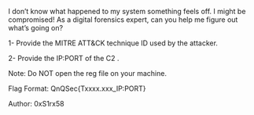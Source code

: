 I don’t know what happened to my system something feels off. I might be compromised! As a digital forensics expert, can you help me figure out what’s going on?

1- Provide the MITRE ATT&CK technique ID used by the attacker.

2- Provide the IP:PORT of the C2 .

Note: Do NOT open the reg file on your machine.

Flag Format: QnQSec{Txxxx.xxx_IP:PORT}

Author: 0xS1rx58
